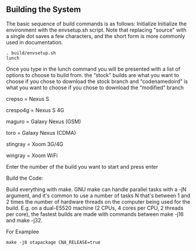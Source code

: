 
Building the System
---------------

The basic sequence of build commands is as follows:
Initialize
Initialize the environment with the envsetup.sh script. Note that replacing "source" with a single dot saves a few characters, and the short form is more commonly used in documentation.


    . build/envsetup.sh
    lunch


Once you type in the lunch command you will be presented with a list of options to choose to build from. the “stock” builds are what you want to choose if you chose to download the stock branch and “codenamedoird” is what you want to choose if you chose to download the “modified” branch


crepso = Nexus S

crespo4g = Nexus S 4G

maguro = Galaxy Nexus (GSM)

toro = Galaxy Nexus (CDMA)

stingray = Xoom 3G/4G

wingray = Xoom WiFi


Enter the number of the build you want to start and press enter



Build the Code:

Build everything with make. GNU make can handle parallel tasks with a -jN argument, and it's common to use a number of tasks N that's between 1 and 2 times the number of hardware threads on the computer being used for the build. E.g. on a dual-E5520 machine (2 CPUs, 4 cores per CPU, 2 threads per core), the fastest builds are made with commands between make -j16 and make -j32.


For Examplee


    make -j8 otapackage CNA_RELEASE=true


    
    
    
    
    
    
    
    
    
    
    
    
    
    
    
    
    
    
    
    
    
    
    
    